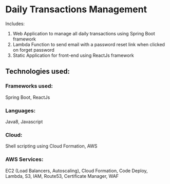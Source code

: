# Daily Transactions Management

Includes: 
1. Web Application to manage all daily transactions using Spring Boot framework
2. Lambda Function to send email with a password reset link when clicked on forget password
3. Static Application for front-end using ReactJs framework

## Technologies used:

### Frameworks used: 
  Spring Boot, ReactJs
### Languages: 
  Java8, Javascript
### Cloud: 
  Shell scripting using Cloud Formation, AWS 
### AWS Services: 
  EC2 (Load Balancers, Autoscaling), Cloud Formation, Code Deploy, Lambda, S3, IAM, Route53, Certificate Manager, WAF


